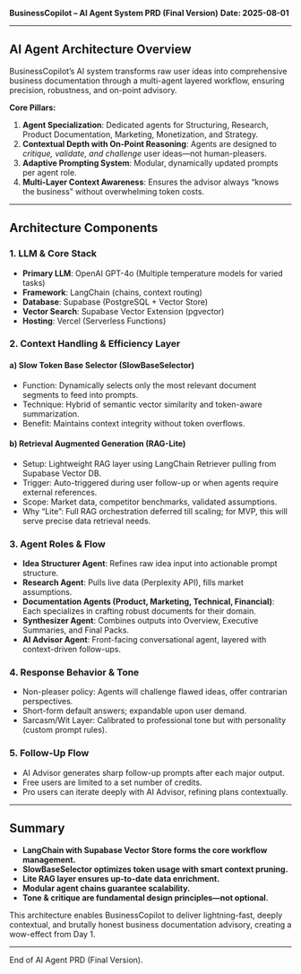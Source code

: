 **BusinessCopilot – AI Agent System PRD (Final Version)**
**Date: 2025-08-01**

---

## AI Agent Architecture Overview

BusinessCopilot’s AI system transforms raw user ideas into comprehensive business documentation through a multi-agent layered workflow, ensuring precision, robustness, and on-point advisory.

**Core Pillars:**
1. **Agent Specialization**: Dedicated agents for Structuring, Research, Product Documentation, Marketing, Monetization, and Strategy.
2. **Contextual Depth with On-Point Reasoning**: Agents are designed to *critique, validate, and challenge* user ideas—not human-pleasers.
3. **Adaptive Prompting System**: Modular, dynamically updated prompts per agent role.
4. **Multi-Layer Context Awareness**: Ensures the advisor always “knows the business” without overwhelming token costs.

---

## Architecture Components

### 1. LLM & Core Stack
- **Primary LLM**: OpenAI GPT-4o (Multiple temperature models for varied tasks)
- **Framework**: LangChain (chains, context routing)
- **Database**: Supabase (PostgreSQL + Vector Store)
- **Vector Search**: Supabase Vector Extension (pgvector)
- **Hosting**: Vercel (Serverless Functions)

### 2. Context Handling & Efficiency Layer

#### a) **Slow Token Base Selector (SlowBaseSelector)**
- Function: Dynamically selects only the most relevant document segments to feed into prompts.
- Technique: Hybrid of semantic vector similarity and token-aware summarization.
- Benefit: Maintains context integrity without token overflows.

#### b) **Retrieval Augmented Generation (RAG-Lite)**
- Setup: Lightweight RAG layer using LangChain Retriever pulling from Supabase Vector DB.
- Trigger: Auto-triggered during user follow-up or when agents require external references.
- Scope: Market data, competitor benchmarks, validated assumptions.
- Why “Lite”: Full RAG orchestration deferred till scaling; for MVP, this will serve precise data retrieval needs.

### 3. Agent Roles & Flow
- **Idea Structurer Agent**: Refines raw idea input into actionable prompt structure.
- **Research Agent**: Pulls live data (Perplexity API), fills market assumptions.
- **Documentation Agents (Product, Marketing, Technical, Financial)**: Each specializes in crafting robust documents for their domain.
- **Synthesizer Agent**: Combines outputs into Overview, Executive Summaries, and Final Packs.
- **AI Advisor Agent**: Front-facing conversational agent, layered with context-driven follow-ups.

### 4. Response Behavior & Tone
- Non-pleaser policy: Agents will challenge flawed ideas, offer contrarian perspectives.
- Short-form default answers; expandable upon user demand.
- Sarcasm/Wit Layer: Calibrated to professional tone but with personality (custom prompt rules).

### 5. Follow-Up Flow
- AI Advisor generates sharp follow-up prompts after each major output.
- Free users are limited to a set number of credits.
- Pro users can iterate deeply with AI Advisor, refining plans contextually.

---

## Summary
- **LangChain with Supabase Vector Store forms the core workflow management.**
- **SlowBaseSelector optimizes token usage with smart context pruning.**
- **Lite RAG layer ensures up-to-date data enrichment.**
- **Modular agent chains guarantee scalability.**
- **Tone & critique are fundamental design principles—not optional.**

This architecture enables BusinessCopilot to deliver lightning-fast, deeply contextual, and brutally honest business documentation advisory, creating a wow-effect from Day 1.

---

End of AI Agent PRD (Final Version).

